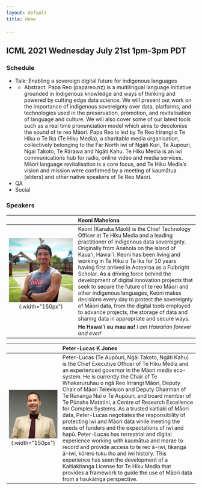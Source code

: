 ```yaml
---
layout: default
title: Home

---
```


## ICML 2021 Wednesday July 21st 1pm-3pm PDT

### Schedule
* Talk: Enabling a sovereign digital future for indigenous languages
* * Abstract: Papa Reo (papareo.nz) is a multilingual language initiative grounded in Indigenous knowledge and ways of thinking and powered by cutting edge data science. We will present our work on the importance of indigenous sovereignty over data, platforms, and technologies used in the preservation, promotion, and revitalisation of language and culture. We will also cover some of our latest tools such as a real time pronunciation model which aims to decolonise the sound of te reo Māori. Papa Reo is led by Te Reo Irirangi o Te Hiku o Te Ika (Te Hiku Media), a charitable media organisation, collectively belonging to the Far North iwi of Ngāti Kuri, Te Aupouri, Ngai Takoto, Te Rārawa and Ngāti Kahu. Te Hiku Media is an iwi communications hub for radio, online video and media services. Māori language revitalisation is a core focus, and Te Hiku Media’s vision and mission were confirmed by a meeting of kaumātua (elders) and other native speakers of Te Reo Māori.
* QA
* Social

### Speakers

|  | Keoni Mahelona |
| :---: | :--- |
| ![keoni](./speakers/keoni.jpg){:width="150px"} | Keoni (Kanaka Māoli) is the Chief Technology Officer at Te Hiku Media and a leading practitioner of indigenous data sovereignty. Originally from Anahola on the island of Kauaʻi, Hawaiʻi. Keoni has been living and working in Te Hiku o Te Ika for 10 years having first arrived in Aotearoa as a Fulbright Scholar. As a driving force behind the development of digital innovation projects that seek to secure the future of te reo Māori and other indigenous languages, Keoni makes decisions every day to protect the sovereignty of Māori data, from the digital tools employed to advance projects, the storage of data and sharing data in appropriate and secure ways.|
|| __He Hawaiʻi au mau au!__ _I am Hawaiian forever and ever!_ |
  
  
|  | Peter-Lucas K Jones |
| :---: | :--- |
| ![peter](./speakers/peter.png){:width="150px"} | Peter-Lucas (Te Aupōuri, Ngāi Takoto, Ngāti Kahu) is the Chief Executive Officer of Te Hiku Media and an experienced governor in the Māori media eco-system. He is currently the Chair of Te Whakaruruhau o ngā Reo Irirangi Māori, Deputy Chair of Māori Television and Deputy Chairman of Te Rūnanga Nui o Te Aupōuri, and board member of Te Pūnaha Matatini, a Centre of Research Excellence for Complex Systems. As a trusted kaitiaki of Māori data, Peter-Lucas negotiates the responsibility of protecting iwi and Māori data while meeting the needs of funders and the expectations of iwi and hapū. Peter-Lucas has terrestrial and digital experience working with kaumātua and marae to record and provide access to te reo ā-iwi, tikanga ā-iwi, kōrero tuku iho and iwi history. This experience has seen the development of a Kaitiakitanga License for Te Hiku Media that provides a framework to guide the use of Māori data from a haukāinga perspective. |
